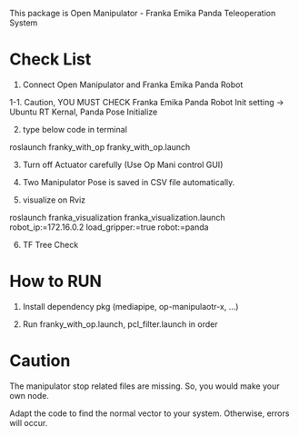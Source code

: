 This package is Open Manipulator - Franka Emika Panda Teleoperation System

# Check List
1. Connect Open Manipulator and Franka Emika Panda Robot

1-1. Caution, YOU MUST CHECK Franka Emika Panda Robot Init setting -> Ubuntu RT Kernal, Panda Pose Initialize

2. type below code in terminal

roslaunch franky_with_op franky_with_op.launch

3. Turn off Actuator carefully (Use Op Mani control GUI)

4. Two Manipulator Pose is saved in CSV file automatically.

5. visualize on Rviz

roslaunch franka_visualization franka_visualization.launch robot_ip:=172.16.0.2 load_gripper:=true robot:=panda

  <!-- Rviz -->
  <arg name="robot_ip" default="172.16.0.2"/>
  <arg name="load_gripper" default="true"/>
  <arg name="robot" default="panda"/>

  <include file="$(find franka_visualization)/launch/franka_visualization.launch" pass_all_args="true"/>

6. TF Tree Check

# How to RUN

1. Install dependency pkg (mediapipe, op-manipulaotr-x, ...)

2. Run franky_with_op.launch, pcl_filter.launch in order

# Caution

The manipulator stop related files are missing. So, you would make your own node.

Adapt the code to find the normal vector to your system. Otherwise, errors will occur.
